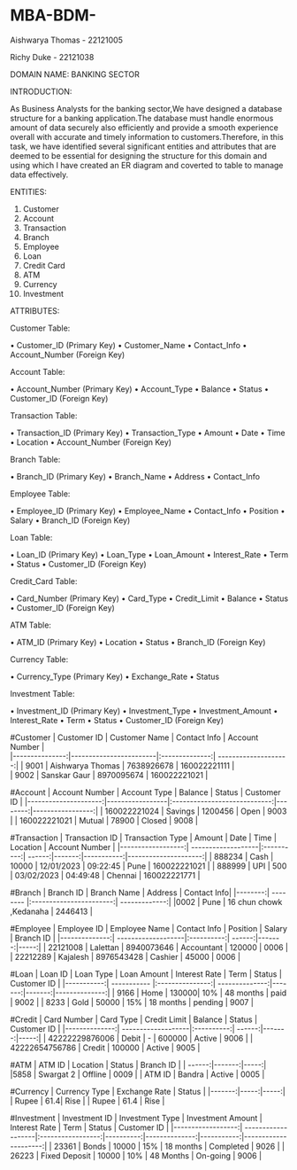 # MBA-BDM-
Aishwarya Thomas - 22121005 

Richy Duke - 22121038

DOMAIN NAME: BANKING SECTOR 

INTRODUCTION:

As  Business Analysts for the banking sector,We have designed a database structure for a banking application.The database must handle enormous amount of data securely also efficiently and provide a smooth experience overall with accurate and timely information to customers.Therefore, in this task, we have identified several significant entities and attributes that are deemed to be essential for designing the  structure for this domain and using which I have created an ER diagram and coverted to table to manage data effectively.


ENTITIES:
1.	Customer
2.	Account
3.	Transaction
4.	Branch
5.	Employee
6.	Loan
7.	Credit Card
8.	ATM
9.	Currency
10.	Investment


ATTRIBUTES:

Customer Table:

•	Customer_ID (Primary Key)
•	Customer_Name
•	Contact_Info
•	Account_Number (Foreign Key)

Account Table:

•	Account_Number (Primary Key)
•	Account_Type
•	Balance
•	Status
•	Customer_ID (Foreign Key)

Transaction Table:

•	Transaction_ID (Primary Key)
•	Transaction_Type
•	Amount
•	Date
•	Time
•	Location
•	Account_Number (Foreign Key)

Branch Table:

•	Branch_ID (Primary Key)
•	Branch_Name
•	Address
•	Contact_Info

Employee Table:

•	Employee_ID (Primary Key)
•	Employee_Name
•	Contact_Info
•	Position
•	Salary
• Branch_ID (Foreign Key)

Loan Table:

•	Loan_ID (Primary Key)
•	Loan_Type
•	Loan_Amount
•	Interest_Rate
•	Term
•	Status
•	Customer_ID (Foreign Key)

Credit_Card Table:

•	Card_Number (Primary Key)
•	Card_Type
•	Credit_Limit
•	Balance
•	Status
•	Customer_ID (Foreign Key)

ATM Table:

•	ATM_ID (Primary Key)
•	Location
•	Status
•	Branch_ID (Foreign Key)

Currency Table:

•	Currency_Type (Primary Key)
•	Exchange_Rate
•	Status

Investment Table:

•	Investment_ID (Primary Key)
•	Investment_Type
•	Investment_Amount
•	Interest_Rate
•	Term
•	Status
•	Customer_ID (Foreign Key)



#Customer
| Customer ID  | Customer Name       | Contact Info  | Account Number  |  
|---------------:|------------------------|:--------------:| --------------------:|
|  9001             |  Aishwarya Thomas   |  7638926678 |  160022221111    |    
|  9002             |  Sanskar Gaur            |  8970095674 |  160022221021    |    

#Account
|  Account Number  |  Account Type |  Balance                            |  Status | Customer ID     | 
|---------------------:|-----------------|:----------------------------:|--------:|-----------------:|
|  160022221024  |  Savings              |  1200456                           |  Open  | 9003     | 
|  160022221021  |  Mutual               |  78900                               |  Closed | 9008 | 

#Transaction
|  Transaction ID  |  Transaction Type |  Amount |  Date |  Time |  Location |  Account Number |
|------------------:| -------------------|:----------:| ------:|-------:|-----------:|---------------------:|
|  888234             |  Cash |  10000 |  12/01/2023 |  09:22:45 |  Pune |  160022221021 |
|  888999  |  UPI |  500 |  03/02/2023 |  04:49:48 |  Chennai |  160022221771 |

#Branch
|  Branch ID |  Branch Name |  Address |  Contact Info|
|--------:| -------- |:-----------------------:| -------------:|
|0002 | Pune   | 16 chun chowk ,Kedanaha  | 2446413       |

#Employee
| Employee ID |  Employee Name |  Contact Info |  Position |  Salary |  Branch ID |
|--------------:| -------------------|:----------:| ------:|-------:|-----:|
| 22121008 |  Lalettan |  8940073646 |  Accountant |  120000 |  0006 |
| 22212289 |  Kajalesh |  8976543428 |  Cashier |  45000 |  0006 |

#Loan
|  Loan ID  | Loan Type | Loan Amount | Interest Rate | Term | Status | Customer ID |
|-----------:| ----------- |:---------------:| --------------:|-------:|-------:|--------------:|
|  9166  | Home | 130000| 10% | 48 months | paid | 9002 |
|  8233  | Gold | 50000 | 15% | 18 months | pending | 9007 |

#Credit
| Card Number  | Card Type | Credit Limit | Balance | Status | Customer ID |
|--------------:| -------------------|:----------:| ------:|-------:|-----:|
| 42222229876006  | Debit | - | 600000 | Active | 9006 |
| 42222654756786 | Credit | 100000 | Active | 9005 |

#ATM
| ATM ID | Location | Status | Branch ID |
| ------:|-------:|-----:|
|5858 | Swargat 2 | Offline | 0009 |
| ATM ID | Bandra | Active | 0005 |

#Currency
| Currency Type  | Exchange Rate | Status |
|-------:|-----:|-----:|
| Rupee  | 61.4| Rise |
| Rupee  | 61.4 | Rise |

#Investment
|  Investment ID  | Investment Type | Investment Amount | Interest Rate | Term | Status | Customer ID |
|------------------:| -------------------|:-----------------:|----------:|--------------:|-----------:|---------------------:|
|  23361  | Bonds | 10000 | 15% | 18 months | Completed | 9026 |
|  26223  | Fixed Deposit | 10000 | 10% | 48 Months | On-going | 9006 |







